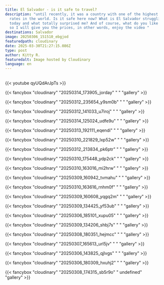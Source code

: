 ```yaml
---
title: El Salvador - is it safe to travel?
description: "until recently, it was a country with one of the highest murder
  rates in the world. Is it safe here now? What is El Salvador struggling with
  today and what totally surprised me? And of course, what do you like the most,
  so I will give you the prices, in other words, enjoy the video "
destinations: Salvador
image: 20250306_151510_ebgjod
featuredpath: cloudinary
date: 2025-03-30T21:27:15.086Z
type: post
author: Kitty R.
featuredalt: Image hosted by Cloudinary
language: en
---
```

<br>{{< youtube qyUQdArJpTs >}}</br>

{{< fancybox "cloudinary" "20250314_173905_jorday" " " "gallery" >}}

{{< fancybox "cloudinary" "20250312_235654_y9sm0b" " " "gallery" >}}

{{< fancybox "cloudinary" "20250312_141033_u7iroj" " " "gallery" >}}

{{< fancybox "cloudinary" "20250314_125024_udfe9u" " " "gallery" >}}

{{< fancybox "cloudinary" "20250313_192111_eqendi" " " "gallery" >}}

{{< fancybox "cloudinary" "20250310_221829_lxp52w" " " "gallery" >}}

{{< fancybox "cloudinary" "20250312_213834_pk6ptr" " " "gallery" >}}

{{< fancybox "cloudinary" "20250310_175448_ydp2ck" " " "gallery" >}}

{{< fancybox "cloudinary" "20250310_163016_mi2hrw" " " "gallery" >}}

{{< fancybox "cloudinary" "20250309_160942_tvmahu" " " "gallery" >}}

{{< fancybox "cloudinary" "20250310_163616_rnhm0f" "  " "gallery" >}}

{{< fancybox "cloudinary" "20250309_160608_yqgq2m" "  " "gallery" >}}

{{< fancybox "cloudinary" "20250309_134425_yf53ub" " " "gallery" >}}

{{< fancybox "cloudinary" "20250306_185101_xupu05" " " "gallery" >}}

{{< fancybox "cloudinary" "20250309_134206_shbj7s" " " "gallery" >}}

{{< fancybox "cloudinary" "20250308_180351_hejmcc" " " "gallery" >}}

{{< fancybox "cloudinary" "20250307_165613_url5jv" " " "gallery" >}}

{{< fancybox "cloudinary" "20250306_143825_qjlvgs" " " "gallery" >}}

{{< fancybox "cloudinary" "20250306_180309_hxuhj2" " " "gallery" >}}

{{< fancybox "cloudinary" "20250308_174315_sb5r9o" " undefined" "gallery" >}}